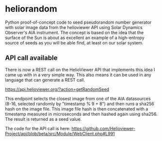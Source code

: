 # heliorandom
Python proof-of-concept code to seed pseudorandom number generator with solar image data from the helioviewer API using Solar Dynamics Observer's AIA instrument. The concept is based on the idea that the surface of the Sun is about as excellent an example of a high-entropy source of seeds as you will be able find, at least on our solar system.

## API call available
There is now a REST call on the HelioViewer API that implements this idea I came up with in a very simple way. This also means it can be used in any language that can generate a REST call.

https://api.helioviewer.org/?action=getRandomSeed

This endpoint selects the closest image from one of the AIA datasources (8-16, selected randomly by "timestamp % 9 + 8") and then runs a sha256 hash on the image file. This image file hash is then concatenated with a timestamp measured in microseconds and then hashed again using sha256. The result is returned as a seed value.

The code for the API call is here: https://github.com/Helioviewer-Project/api/blob/beta/src/Module/WebClient.php#L991
